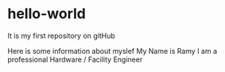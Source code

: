 # hello-world
It is my first repository on gitHub

Here is some information about myslef
My Name is Ramy I am a professional Hardware / Facility Engineer
